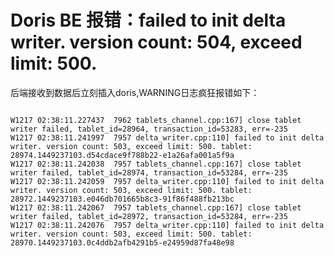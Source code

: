 <!--
 * @Date: 2021-12-17 10:48:32
 * @LastEditors: lzj
 * @LastEditTime: 2021-12-17 10:50:54
 * @FilePath: \qianduan.shop\data\blogs\33.md
-->
# Doris BE 报错：failed to init delta writer. version count: 504, exceed limit: 500.

后端接收到数据后立刻插入doris,WARNING日志疯狂报错如下：

```

W1217 02:38:11.227437  7962 tablets_channel.cpp:167] close tablet writer failed, tablet_id=28964, transaction_id=53283, err=-235
W1217 02:38:11.241997  7957 delta_writer.cpp:110] failed to init delta writer. version count: 503, exceed limit: 500. tablet: 28974.1449237103.d54cdace9f788b22-e1a26afa001a5f9a
W1217 02:38:11.242038  7957 tablets_channel.cpp:167] close tablet writer failed, tablet_id=28974, transaction_id=53284, err=-235
W1217 02:38:11.242059  7957 delta_writer.cpp:110] failed to init delta writer. version count: 503, exceed limit: 500. tablet: 28972.1449237103.e046db701665b8c3-91f86f488fb213bc
W1217 02:38:11.242067  7957 tablets_channel.cpp:167] close tablet writer failed, tablet_id=28972, transaction_id=53284, err=-235
W1217 02:38:11.242076  7957 delta_writer.cpp:110] failed to init delta writer. version count: 503, exceed limit: 500. tablet: 28970.1449237103.0c4ddb2afb4291b5-e24959d87fa48e98

```
